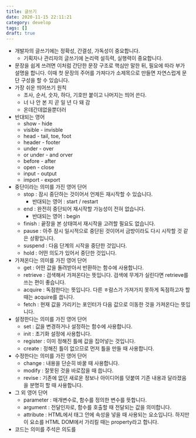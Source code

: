 ```yaml
---
title: 글쓰기
date: 2020-11-15 22:11:21
category: develop
tags: []
draft: true
---
```


- 개발자의 글쓰기에는 정확성, 간결성, 가독성이 중요합니다.
  - 기획자나 관리자의 글쓰기에 논리력 설득력, 실행력이 중요합니다.
- 문장을 쉽게 쓰려면 이처럼 간단한 문장 구조로 핵심만 말한 뒤, 필요에 따라 부가 설명을 합니다. 이때 첫 문장의 주어를 가져다가 소제목으로 만들면 자연스럽게 문단 구성을 할 수 있습니다.
- 가장 쉬운 띄어쓰기 원칙
  - 조사, 순서, 숫자, 하다, 기호만 붙이고 나머지는 띄어 쓴다.
  - 너 나 안 본 지 곧 일 년 다 돼 감
  - 온데간데없을뿐더러
- 반대되는 영어
  - show - hide
  - visible - invisble
  - head - tail, toe, foot
  - header - footer
  - under - over
  - or under - and orver
  - before - after
  - open - close
  - input - output
  - import - export
- 중단이라는 의미를 가진 영어 단어
  - stop : 잠시 중단하는 것이어서 언제든 재시작할 수 있습니다.
    - 반대되는 영어 : start / restart
  - end : 완전히 중단되어 재시작할 가능성이 전혀 없습니다.
    - 반대되는 영어 : begin
  - finish : 끝장을 본 상태여서 재시작을 고려할 필요도 없습니다.
  - pause : 아주 잠시 일시적으로 중단된 것이어서 금방이라도 다시 시작할 것 같은 상황입니다.
  - suspend : 다음 단계의 시작을 중단한 것입니다.
  - hold : 어떤 의도가 있어서 중단한 것입니다.
- 가져온다는 의미를 가진 영어 단어
  - get : 어떤 값을 돌려받아서 반환하는 함수에 사용합니다.
  - retrieve : 검색해서 가져온다는 뜻입니다. 검색에 무게가 실린다면 retrieve를 쓰는 편이 좋습니다.
  - acquire : 독점한다는 뜻입니다. 다른 ㅎ람스가 가져가지 못하게 독점하고자 할 때는 acquire를 씁니다.
  - fetch : 현재 값을 가리키는 포인터가 다음 값으로 이동한 것을 가져온다는 뜻입니다.
- 설정한다는 의미를 가진 영어 단어
  - set : 값을 변경하거나 설정하는 함수에 사용합니다.
  - init : 초기화 설정에 사용합니다.
  - register : 이미 정해진 틀에 값을 집어넣는 것입니다.
  - create : 정해진 틀이 없으므로 먼저 틀을 만들 때 사용합니다.
- 수정한다는 의미를 가진 영어 단어
  - change : 내용을 단순히 바꿀 때 사용합니다.
  - modify : 잘못된 것을 바로잡을 때 씁니다.
  - revise : 기존에 없던 새로운 정보나 아이디어를 덧붙여 기존 내용과 달라졌음을 분명히 할 때 사용합니다.
- 그 외 영어 단어
  - parameter : 매개변수로, 함수를 정의한 변수를 뜻합니다.
  - argument : 전달인자로, 함수를 호출할 때 전달되는 값을 의미합니다.
  - attribute : HTML에서 태그 안에 속성을 넣을 때 사용되는 요소입니다. 하지만 이 요소를 HTML DOM에서 가리킬 때는 property라고 합니다.
- 코드는 의미를 주석은 의도를
